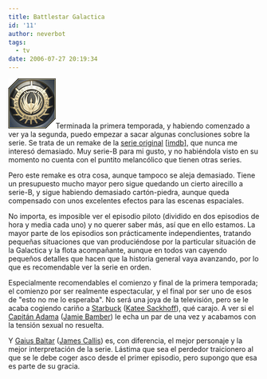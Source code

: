 ```yaml
---
title: Battlestar Galactica
id: '11'
author: neverbot
tags:
  - tv
date: 2006-07-27 20:19:34
---
```


[![Battlestar Galactica 2003](./battlestar-galactica/galactica.gif "Battlestar Galactica 2003")](http://pics.livejournal.com/alryssa/pic/00006gyg/g1)Terminada la primera temporada, y habiendo comenzado a ver ya la segunda, puedo empezar a sacar algunas conclusiones sobre la serie. Se trata de un remake de la [serie original](http://www.battlestarwiki.org/wiki/Portal:Battlestar_Galactica_%28TOS%29) \[[imdb](http://www.imdb.com/title/tt0076984/)\], que nunca me interesó demasiado. Muy serie-B para mi gusto, y no habiéndola visto en su momento no cuenta con el puntito melancólico que tienen otras series.

Pero este remake es otra cosa, aunque tampoco se aleja demasiado. Tiene un presupuesto mucho mayor pero sigue quedando un cierto airecillo a serie-B, y sigue habiendo demasiado cartón-piedra, aunque queda compensado con unos excelentes efectos para las escenas espaciales.

No importa, es imposible ver el episodio piloto (dividido en dos episodios de hora y media cada uno) y no querer saber más, así que en ello estamos. La mayor parte de los episodios son prácticamente independientes, tratando pequeñas situaciones que van produciéndose por la particular situación de la Galactica y la flota acompañante, aunque en todos van cayendo pequeños detalles que hacen que la historia general vaya avanzando, por lo que es recomendable ver la serie en orden.

Especialmente recomendables el comienzo y final de la primera temporada; el comienzo por ser realmente espectacular, y el final por ser uno de esos de "esto no me lo esperaba". No será una joya de la televisión, pero se le acaba cogiendo cariño a [Starbuck](http://www.battlestarwiki.org/wiki/Kara_Thrace) ([Katee Sackhoff](http://us.imdb.com/name/nm0755267/)), qué carajo. A ver si el [Capitán Adama](http://www.battlestarwiki.org/wiki/Lee_Adama) ([Jamie Bamber](http://us.imdb.com/name/nm0051397/)) le echa un par de una vez y acabamos con la tensión sexual no resuelta.

Y [Gaius Baltar](http://www.battlestarwiki.org/wiki/Gaius_Baltar) ([James Callis](http://us.imdb.com/name/nm0130536/)) es, con diferencia, el mejor personaje y la mejor interpretación de la serie. Lástima que sea el perdedor traicionero al que se le debe coger asco desde el primer episodio, pero supongo que esa es parte de su gracia.
